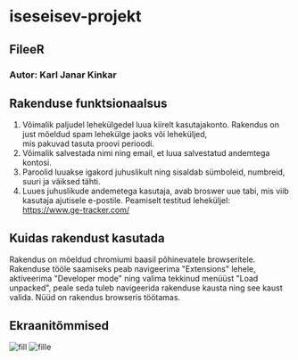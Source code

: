# iseseisev-projekt
## FileeR
### Autor: Karl Janar Kinkar

## Rakenduse funktsionaalsus
1. Võimalik paljudel lehekülgedel luua kiirelt kasutajakonto. Rakendus on just mõeldud spam lehekülge jaoks või leheküljed, <br> mis pakuvad tasuta proovi perioodi.
2. Võimalik salvestada nimi ning email, et luua salvestatud andemtega kontosi.
3. Paroolid luuakse igakord juhuslikult ning sisaldab sümboleid, numbreid, suuri ja väiksed tähti.
4. Luues juhuslikude andemetega kasutaja, avab broswer uue tabi, mis viib kasutaja ajutisele e-postile.
Peamiselt testitud leheküljel: https://www.ge-tracker.com/

## Kuidas rakendust kasutada
Rakendus on mõeldud chromiumi baasil põhinevatele browseritele.
Rakenduse tööle saamiseks peab navigeerima "Extensions" lehele, aktiveerima "Developer mode" ning valima tekkinud menüüst "Load unpacked", peale seda tuleb navigeerida rakenduse kausta ning see kaust valida. Nüüd on rakendus browseris töötamas.

## Ekraanitõmmised
![fill](https://user-images.githubusercontent.com/25798556/118486209-03798a00-b722-11eb-89bc-5580bb114b2a.PNG)
![fille](https://user-images.githubusercontent.com/25798556/118486217-05dbe400-b722-11eb-9d4a-52917d27d21f.PNG)



